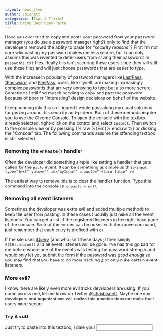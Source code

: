 ```yaml
---
layout: news_item
author: cbisnett
categories: [Tips & Tricks]
title: Bring Back Copy-Paste
---
```


Have you ever tried to copy and paste your password from your password manager (you do use a password manager right?) only to find that the developers removed the ability to paste for _"security reasons"_? First I'm not sure why pasting my password makes me less secure, but I can only assume this was invented to deter users from saving their passwords in `passwords.txt` files. Really this isn't securing those users since they will still use those files and will just choose passwords that are easier to type.

With the increase in popularity of password managers like [LastPass](https://lastpass.com/), [1Password](https://1password.com/), and [KeePass](http://keepass.info/), users, like myself, are making increasingly complex passwords that are *very* annoying to type but also more secure. Sometimes I still find myself needing to copy and past the password because of poor or "interesting" design decisions on behalf of the website.

I keep running into this so I figured I would pass along my usual solutions for getting around this security anti-pattern. Both of these methods require you to use the Chrome Console. To open the console with the textbox already selected, right-click on the control and select `Inspect`. Then switch to the console view or by pressing {% raw %}<span class="kbd">Esc</span>{% endraw %} or clicking the "Console" tab. The following commands assume the offending textbox is still selected.

### Removing the `onPaste()` handler

Often the developer did something simple like setting a handler that gets called for the `paste` event. It can be something as simple as this:`<input type="text" value="" id="myInput" onpaste="return false" />`

The easiest way to remove this is to clear the handler function. Type this command into the console `$0.onpaste = null`

### Removing all event listeners

Sometimes the developer was extra evil and added multiple methods to keep the user from pasting. In these cases I usually just nuke all the event listeners. You can get a list of the registered listeners in the right-hand pane of the console. Each of the entries can be nuked with the above command, just remember that each entry is prefixed with `on`.

If the site uses [jQuery](https://api.jquery.com/) (and who isn't these days ;) then simply `$($0).unbind()` and all event listeners will be gone. I've had this go bad for me before where one of the events was testing the password strength and would only let you submit the form if the password was _good enough_ so you may find that you have to do more hacking ;) or only nuke certain event listeners.

### More evil?

I know there are likely even more evil tricks developers are using. If you come across one, let me know on Twitter [@chrisbisnett](https://twitter.com/chrisbisnett). Maybe one day developers and organizations will realize this practice does not make their users more secure.

### Try it out!

Just try to paste into this textbox, I dare you!
<input type="text" value="" id="myInput" onpaste="return false" />
